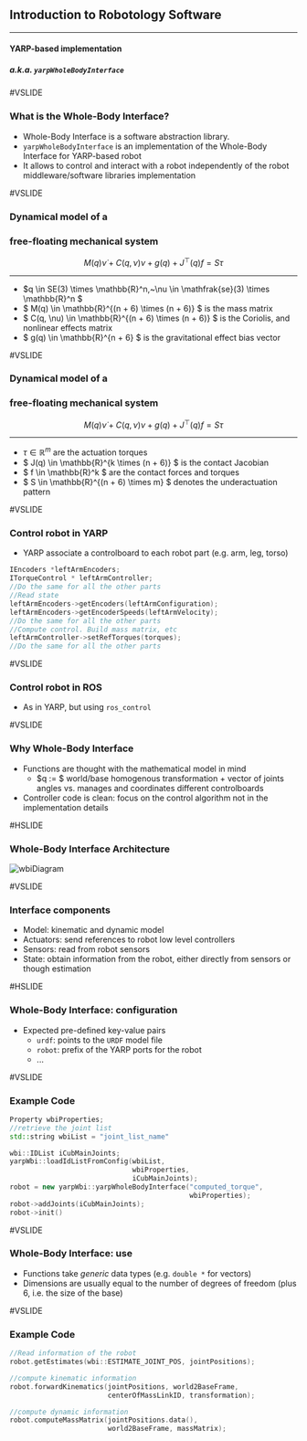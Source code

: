 ## Introduction to Robotology Software
---
#### YARP-based implementation
##### a.k.a. `yarpWholeBodyInterface`

#VSLIDE

### What is the Whole-Body Interface?

- Whole-Body Interface is a software abstraction library.
- `yarpWholeBodyInterface` is an implementation of the Whole-Body Interface for YARP-based robot
- It allows to control and interact with a robot independently of the robot middleware/software libraries implementation

#VSLIDE

### Dynamical model of a
### free-floating mechanical system

$$ M(q) \dot{\nu} + C(q, \nu) \nu + g(q) + J^\top(q) f = S \tau $$

---

- $q \in SE(3) \times \mathbb{R}^n,~\nu \in \mathfrak{se}(3) \times \mathbb{R}^n $
- $ M(q) \in \mathbb{R}^{(n + 6) \times (n + 6)} $ is the mass matrix
- $ C(q, \nu) \in \mathbb{R}^{(n + 6) \times (n + 6)} $ is the Coriolis, and nonlinear effects matrix
- $ g(q) \in \mathbb{R}^{n + 6} $ is the gravitational effect bias vector

#VSLIDE

### Dynamical model of a
### free-floating mechanical system

$$ M(q) \dot{\nu} + C(q, \nu) \nu + g(q) + J^\top(q) f = S \tau $$

---

- $\tau \in \mathbb{R}^m$ are the actuation torques
- $ J(q) \in \mathbb{R}^{k \times (n + 6)} $ is the contact Jacobian
- $ f \in \mathbb{R}^k $ are the contact forces and torques
- $ S \in \mathbb{R}^{(n + 6) \times m} $ denotes the underactuation pattern

#VSLIDE

### Control robot in YARP

- YARP associate a controlboard to each robot part  (e.g. arm, leg, torso)

```cpp
IEncoders *leftArmEncoders;
ITorqueControl * leftArmController;
//Do the same for all the other parts
//Read state
leftArmEncoders->getEncoders(leftArmConfiguration);
leftArmEncoders->getEncoderSpeeds(leftArmVelocity);
//Do the same for all the other parts
//Compute control. Build mass matrix, etc
leftArmController->setRefTorques(torques);
//Do the same for all the other parts
```

#VSLIDE

### Control robot in ROS

- As in YARP, but using `ros_control`


#VSLIDE
### Why Whole-Body Interface

- Functions are thought with the mathematical model in mind
     - $q := $  world/base homogenous transformation $+$ vector of joints angles vs. manages and coordinates different controlboards
- Controller code is clean: focus on the control algorithm not in the implementation details


#HSLIDE

### Whole-Body Interface Architecture

![wbiDiagram](presentation/wbi-scheme.png)

#VSLIDE

### Interface components

- Model: kinematic and dynamic model
- Actuators: send references to robot low level controllers
- Sensors: read from robot sensors
- State: obtain information from the robot, either directly from sensors or though estimation

#HSLIDE



### Whole-Body Interface: configuration

- Expected pre-defined key-value pairs
    - `urdf`: points to the `URDF` model file
    - `robot`: prefix of the YARP ports for the robot
    - ...

#VSLIDE

### Example Code

```c++
Property wbiProperties;
//retrieve the joint list
std::string wbiList = "joint_list_name"

wbi::IDList iCubMainJoints;
yarpWbi::loadIdListFromConfig(wbiList, 
                              wbiProperties, 
                              iCubMainJoints);
robot = new yarpWbi::yarpWholeBodyInterface("computed_torque", 
                                            wbiProperties);
robot->addJoints(iCubMainJoints);
robot->init()

```

#VSLIDE

### Whole-Body Interface: use

- Functions take *generic* data types (e.g. `double *` for vectors)
- Dimensions are usually equal to the number of degrees of freedom (plus $6$, i.e. the size of the base)

#VSLIDE

### Example Code

```c++
//Read information of the robot
robot.getEstimates(wbi::ESTIMATE_JOINT_POS, jointPositions);

//compute kinematic information
robot.forwardKinematics(jointPositions, world2BaseFrame, 
                        centerOfMassLinkID, transformation);

//compute dynamic information
robot.computeMassMatrix(jointPositions.data(), 
                        world2BaseFrame, massMatrix);
```
